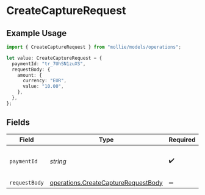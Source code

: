 # CreateCaptureRequest

## Example Usage

```typescript
import { CreateCaptureRequest } from "mollie/models/operations";

let value: CreateCaptureRequest = {
  paymentId: "tr_7UhSN1zuXS",
  requestBody: {
    amount: {
      currency: "EUR",
      value: "10.00",
    },
  },
};
```

## Fields

| Field                                                                                      | Type                                                                                       | Required                                                                                   | Description                                                                                | Example                                                                                    |
| ------------------------------------------------------------------------------------------ | ------------------------------------------------------------------------------------------ | ------------------------------------------------------------------------------------------ | ------------------------------------------------------------------------------------------ | ------------------------------------------------------------------------------------------ |
| `paymentId`                                                                                | *string*                                                                                   | :heavy_check_mark:                                                                         | Provide the ID of the related payment.                                                     | tr_7UhSN1zuXS                                                                              |
| `requestBody`                                                                              | [operations.CreateCaptureRequestBody](../../models/operations/createcapturerequestbody.md) | :heavy_minus_sign:                                                                         | N/A                                                                                        |                                                                                            |